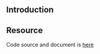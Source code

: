 ## Introduction

## Resource

Code source and document is [here](https://github.com/kcl-lang/artifacthub/tree/main/replica-limits)
